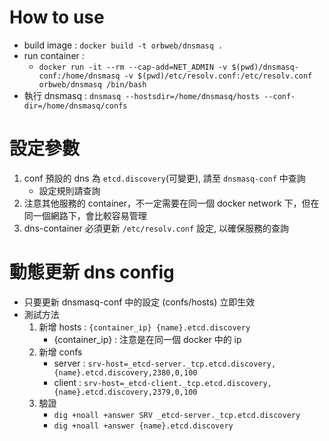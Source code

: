 # How to use
- build image : `docker build -t orbweb/dnsmasq .`
- run container : 
    - `docker run -it --rm --cap-add=NET_ADMIN -v $(pwd)/dnsmasq-conf:/home/dnsmasq -v $(pwd)/etc/resolv.conf:/etc/resolv.conf orbweb/dnsmasq /bin/bash`
- 執行 dnsmasq : `dnsmasq --hostsdir=/home/dnsmasq/hosts --conf-dir=/home/dnsmasq/confs`

# 設定參數
1. conf 預設的 dns 為 `etcd.discovery`(可變更), 請至 `dnsmasq-conf` 中查詢
	- 設定規則請查詢 
2. 注意其他服務的 container，不一定需要在同一個 docker network 下，但在同一個網路下，會比較容易管理
3. dns-container 必須更新 `/etc/resolv.conf` 設定, 以確保服務的查詢

# 動態更新 dns config
- 只要更新 dnsmasq-conf 中的設定 (confs/hosts) 立即生效
- 測試方法
    1. 新增 hosts : `{container_ip} {name}.etcd.discovery`
        - {container_ip} : 注意是在同一個 docker 中的 ip
    2. 新增 confs
        - server : `srv-host=_etcd-server._tcp.etcd.discovery,{name}.etcd.discovery,2380,0,100`
        - client : `srv-host=_etcd-client._tcp.etcd.discovery,{name}.etcd.discovery,2379,0,100`
    3. 驗證
        - `dig +noall +answer SRV _etcd-server._tcp.etcd.discovery`
        - `dig +noall +answer {name}.etcd.discovery`